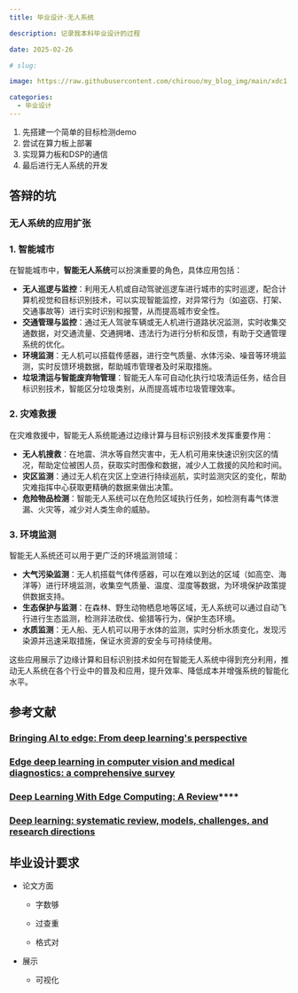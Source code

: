 ```yaml
---
title: 毕业设计-无人系统

description: 记录我本科毕业设计的过程

date: 2025-02-26

# slug: 

image: https://raw.githubusercontent.com/chirouo/my_blog_img/main/xdc1.jpg

categories:
  - 毕业设计
---
```


1. 先搭建一个简单的目标检测demo
2. 尝试在算力板上部署
3. 实现算力板和DSP的通信
4. 最后进行无人系统的开发



## 答辩的坑

### 无人系统的应用扩张

### 1. **智能城市**

在智能城市中，**智能无人系统**可以扮演重要的角色，具体应用包括：

- **无人巡逻与监控**：利用无人机或自动驾驶巡逻车进行城市的实时巡逻，配合计算机视觉和目标识别技术，可以实现智能监控，对异常行为（如盗窃、打架、交通事故等）进行实时识别和报警，从而提高城市安全性。
- **交通管理与监控**：通过无人驾驶车辆或无人机进行道路状况监测，实时收集交通数据，对交通流量、交通拥堵、违法行为进行分析和反馈，有助于交通管理系统的优化。
- **环境监测**：无人机可以搭载传感器，进行空气质量、水体污染、噪音等环境监测，实时反馈环境数据，帮助城市管理者及时采取措施。
- **垃圾清运与智能废弃物管理**：智能无人车可自动化执行垃圾清运任务，结合目标识别技术，智能区分垃圾类别，从而提高城市垃圾管理效率。

### 2. **灾难救援**

在灾难救援中，智能无人系统能通过边缘计算与目标识别技术发挥重要作用：

- **无人机搜救**：在地震、洪水等自然灾害中，无人机可用来快速识别灾区的情况，帮助定位被困人员，获取实时图像和数据，减少人工救援的风险和时间。
- **灾区监测**：通过无人机在灾区上空进行持续巡航，实时监测灾区的变化，帮助灾难指挥中心获取更精确的数据来做出决策。
- **危险物品检测**：智能无人系统可以在危险区域执行任务，如检测有毒气体泄漏、火灾等，减少对人类生命的威胁。

### 3. **环境监测**

智能无人系统还可以用于更广泛的环境监测领域：

- **大气污染监测**：无人机搭载气体传感器，可以在难以到达的区域（如高空、海洋等）进行环境监测，收集空气质量、温度、湿度等数据，为环境保护政策提供数据支持。
- **生态保护与监测**：在森林、野生动物栖息地等区域，无人系统可以通过自动飞行进行生态监测，检测非法砍伐、偷猎等行为，保护生态环境。
- **水质监测**：无人船、无人机可以用于水体的监测，实时分析水质变化，发现污染源并迅速采取措施，保证水资源的安全与可持续使用。

这些应用展示了边缘计算和目标识别技术如何在智能无人系统中得到充分利用，推动无人系统在各个行业中的普及和应用，提升效率、降低成本并增强系统的智能化水平。

## 参考文献

### [Bringing AI to edge: From deep learning's perspective](https://webofscience.clarivate.cn/wos/alldb/full-record/WOS:000789674400014)

### [Edge deep learning in computer vision and medical diagnostics: a comprehensive survey](https://webofscience.clarivate.cn/wos/alldb/full-record/WOS:001398286100002)

### [Deep Learning With Edge Computing: A Review](https://webofscience.clarivate.cn/wos/alldb/full-record/WOS:000497973300011)****

### [Deep learning: systematic review, models, challenges, and research directions](https://webofscience.clarivate.cn/wos/alldb/full-record/WOS:001063950400001)

## 毕业设计要求

- 论文方面

  - 字数够

  - 过查重

  - 格式对

- 展示
  - 可视化
